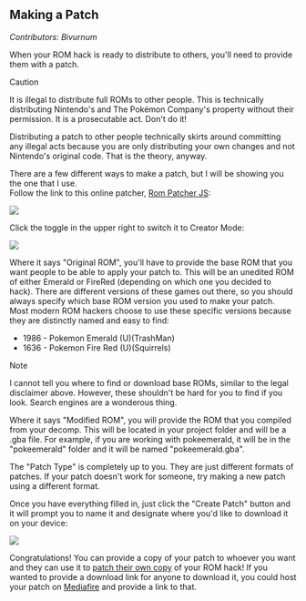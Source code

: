 ## Making a Patch
*Contributors: Bivurnum*

When your ROM hack is ready to distribute to others, you'll need to provide them with a patch.

> [!CAUTION]
> It is illegal to distribute full ROMs to other people. This is technically distributing Nintendo's and The Pokémon Company's property without their permission. It is a prosecutable act. Don't do it!

Distributing a patch to other people technically skirts around committing any illegal acts because you are only distributing your own changes and not Nintendo's original code. That is the theory, anyway.

There are a few different ways to make a patch, but I will be showing you the one that I use.  
Follow the link to this online patcher, [Rom Patcher JS](https://www.marcrobledo.com/RomPatcher.js/):

![](https://github.com/Bivurnum/decomps-resources/blob/main/assets/images/rom_patcher_normal.png)

Click the toggle in the upper right to switch it to Creator Mode:

![](https://github.com/Bivurnum/decomps-resources/blob/main/assets/images/rom_patcher_creator.png)

Where it says "Original ROM", you'll have to provide the base ROM that you want people to be able to apply your patch to. This will be an unedited ROM of either Emerald or FireRed (depending on which one you decided to hack). There are different versions of these games out there, so you should always specify which base ROM version you used to make your patch.  
Most modern ROM hackers choose to use these specific versions because they are distinctly named and easy to find:
* 1986 - Pokemon Emerald (U)(TrashMan)
* 1636 - Pokemon Fire Red (U)(Squirrels)

> [!NOTE]
> I cannot tell you where to find or download base ROMs, similar to the legal disclaimer above. However, these shouldn't be hard for you to find if you look. Search engines are a wonderous thing.

Where it says "Modified ROM", you will provide the ROM that you compiled from your decomp. This will be located in your project folder and will be a .gba file. For example, if you are working with pokeemerald, it will be in the "pokeemerald" folder and it will be named "pokeemerald.gba".

The "Patch Type" is completely up to you. They are just different formats of patches. If your patch doesn't work for someone, try making a new patch using a different format.

Once you have everything filled in, just click the "Create Patch" button and it will prompt you to name it and designate where you'd like to download it on your device:

![](https://github.com/Bivurnum/decomps-resources/blob/main/assets/images/rom_patcher_creator_filled.png)

Congratulations! You can provide a copy of your patch to whoever you want and they can use it to [patch their own copy](https://github.com/Bivurnum/decomps-resources/wiki/Applying-a-Patch) of your ROM hack! If you wanted to provide a download link for anyone to download it, you could host your patch on [Mediafire](https://www.mediafire.com/) and provide a link to that.
